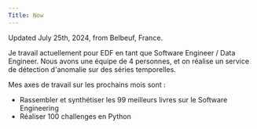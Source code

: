 ```yaml
---
Title: Now
---
```


Updated July 25th, 2024, from Belbeuf, France.

Je travail actuellement pour EDF en tant que Software Engineer / Data Engineer. Nous avons une équipe de 4 personnes, et on réalise un service de détection d'anomalie sur des séries temporelles. 
 
Mes axes de travail sur les prochains mois sont : 

- Rassembler et synthétiser les 99 meilleurs livres sur le Software Engineering
- Réaliser 100 challenges en Python
